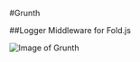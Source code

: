 #Grunth 

##Logger Middleware for Fold.js

![Image of Grunth](http://icons.iconarchive.com/icons/flameia/xrabbit/128/System-Apps-Font-Book-icon.png)



